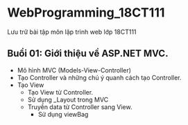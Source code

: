 # WebProgramming_18CT111
Lưu trữ bài tập môn lập trình web lớp 18CT111

## Buổi 01: Giới thiệu về ASP.NET MVC.
- Mô hình MVC (Models-View-Controller)
- Tạo Controller và những chú ý quanh cách tạo Controller.
- Tạo View
  + Tạo View từ Controller.
  + Sử dụng _Layout trong MVC
  + Truyền data từ Controller sang View.
      * Sử dụng viewBag

